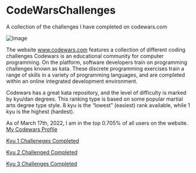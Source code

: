 # CodeWarsChallenges
A collection of the challenges I have completed on codewars.com

![Image](https://www.codewars.com/users/Yo-Landi/badges/large)

The website www.codewars.com features a collection of different coding challenges 
Codewars is an educational community for computer programming. On the platform, software developers train on programming challenges known as kata. These discrete programming exercises train a range of skills in a variety of programming languages, and are completed within an online integrated development environment.

Codewars has a great kata repository, and the level of difficulty is marked by kyu/dan degrees. This ranking type is based on some popular martial arts degree type style. 8 kyu is the “lowest” (easiest) rank available, while 1 kyu is the highest (hardest).

As of March 17th, 2022, I am in the top 0.705% of all users on the website.
[My Codewars Profile](https://www.codewars.com/users/Yo-Landi/)

[Kyu 1 Challeneges Completed](https://github.com/dillonlaughter/CodeWarsChallenges/tree/main/Completed%20Kata/Kyu%201)

[Kyu 2 Challenged Completed](https://github.com/dillonlaughter/CodeWarsChallenges/tree/main/Completed%20Kata/Kyu%202)
  
[Kyu 3 Challenges Completed](https://github.com/dillonlaughter/CodeWarsChallenges/tree/main/Completed%20Kata/Kyu%203)
